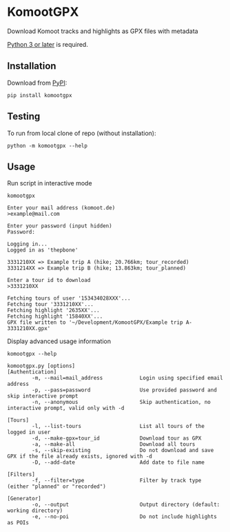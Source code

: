 # KomootGPX
Download Komoot tracks and highlights as GPX files with metadata

[Python 3 or later](https://www.python.org/downloads/) is required.

## Installation
Download from [PyPI](https://pypi.org/project/komootgpx/):
```
pip install komootgpx
```

## Testing
To run from local clone of repo (without installation):
```
python -m komootgpx --help
```

## Usage

Run script in interactive mode
```
komootgpx
```
```
Enter your mail address (komoot.de)
>example@mail.com

Enter your password (input hidden)
Password:

Logging in...
Logged in as 'thepbone'

3331210XX => Example trip A (hike; 20.766km; tour_recorded)
3331214XX => Example trip B (hike; 13.863km; tour_planned)

Enter a tour id to download
>3331210XX

Fetching tours of user '153434028XXX'...
Fetching tour '3331210XX'...
Fetching highlight '2635XX'...
Fetching highlight '15840XX'...
GPX file written to '~/Development/KomootGPX/Example trip A-3331210XX.gpx'
```

Display advanced usage information
```
komootgpx --help
```
```
komootgpx.py [options]
[Authentication]
        -m, --mail=mail_address            Login using specified email address
        -p, --pass=password                Use provided password and skip interactive prompt
        -n, --anonymous                    Skip authentication, no interactive prompt, valid only with -d

[Tours]
        -l, --list-tours                   List all tours of the logged in user
        -d, --make-gpx=tour_id             Download tour as GPX
        -a, --make-all                     Download all tours
        -s, --skip-existing                Do not download and save GPX if the file already exists, ignored with -d
        -D, --add-date                     Add date to file name

[Filters]
        -f, --filter=type                  Filter by track type (either "planned" or "recorded")

[Generator]
        -o, --output                       Output directory (default: working directory)
        -e, --no-poi                       Do not include highlights as POIs
```
